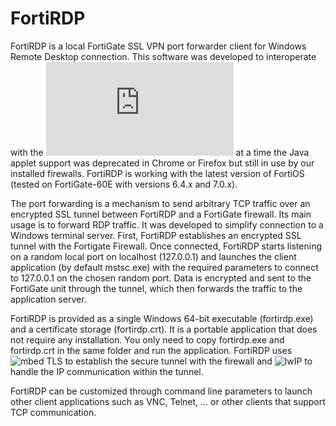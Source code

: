 # FortiRDP
FortiRDP is a local FortiGate SSL VPN port forwarder client for Windows Remote Desktop connection.  This software was developed to interoperate with the ![SSLVPN Web portforward mode](https://help.fortinet.com/cli/fos50hlp/54/index.htm#FortiOS/fortiOS-cli-ref-54/config/vpn/ssl_web_user-group-bookmark.htm) at a time the Java applet support was deprecated in Chrome or Firefox but still in use by our installed firewalls. FortiRDP is working with the latest version of FortiOS (tested on FortiGate-60E with versions 6.4.x and 7.0.x).

The port forwarding is a mechanism to send arbitrary TCP traffic over an encrypted SSL tunnel between FortiRDP and a FortiGate firewall.  Its main usage is to forward RDP traffic. It was developed to simplify connection to a Windows terminal server. First, FortiRDP establishes an encrypted SSL tunnel with the Fortigate Firewall.  Once connected, FortiRDP starts listening on a random local port on localhost (127.0.0.1) and launches the client application (by default mstsc.exe) with the required parameters to connect to 127.0.0.1 on the chosen random port.  Data is encrypted and sent to the FortiGate unit through the tunnel, which then forwards the traffic to the application server.

FortiRDP is provided as a single Windows 64-bit executable (fortirdp.exe) and a certificate storage (fortirdp.crt). It is a portable application that does not require any installation. You only need to copy fortirdp.exe and fortirdp.crt in the same folder and run the application.  FortiRDP uses ![mbed TLS](https://github.com/Mbed-TLS/mbedtls) to establish the secure tunnel with the firewall and ![lwIP](https://git.savannah.nongnu.org/cgit/lwip.git) to handle the IP communication within the tunnel.

FortiRDP can be customized through command line parameters to launch other client applications such as VNC, Telnet, ... or other clients that support TCP communication. 
